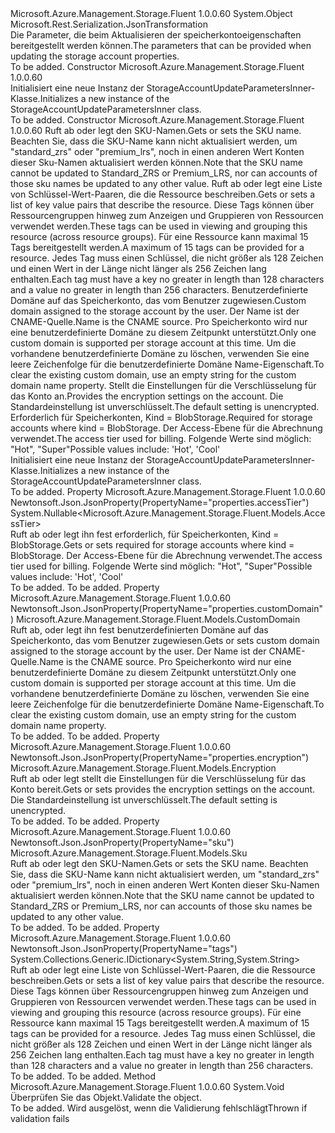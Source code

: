 <Type Name="StorageAccountUpdateParametersInner" FullName="Microsoft.Azure.Management.Storage.Fluent.Models.StorageAccountUpdateParametersInner">
  <TypeSignature Language="C#" Value="public class StorageAccountUpdateParametersInner" />
  <TypeSignature Language="ILAsm" Value=".class public auto ansi beforefieldinit StorageAccountUpdateParametersInner extends System.Object" />
  <TypeSignature Language="DocId" Value="T:Microsoft.Azure.Management.Storage.Fluent.Models.StorageAccountUpdateParametersInner" />
  <TypeSignature Language="VB.NET" Value="Public Class StorageAccountUpdateParametersInner" />
  <TypeSignature Language="F#" Value="type StorageAccountUpdateParametersInner = class" />
  <AssemblyInfo>
    <AssemblyName>Microsoft.Azure.Management.Storage.Fluent</AssemblyName>
    <AssemblyVersion>1.0.0.60</AssemblyVersion>
  </AssemblyInfo>
  <Base>
    <BaseTypeName>System.Object</BaseTypeName>
  </Base>
  <Interfaces />
  <Attributes>
    <Attribute>
      <AttributeName>Microsoft.Rest.Serialization.JsonTransformation</AttributeName>
    </Attribute>
  </Attributes>
  <Docs>
    <summary>
            <span data-ttu-id="917c8-101">Die Parameter, die beim Aktualisieren der speicherkontoeigenschaften bereitgestellt werden können.</span><span class="sxs-lookup"><span data-stu-id="917c8-101">The parameters that can be provided when updating the storage account properties.</span></span>
            </summary>
    <remarks>To be added.</remarks>
  </Docs>
  <Members>
    <Member MemberName=".ctor">
      <MemberSignature Language="C#" Value="public StorageAccountUpdateParametersInner ();" />
      <MemberSignature Language="ILAsm" Value=".method public hidebysig specialname rtspecialname instance void .ctor() cil managed" />
      <MemberSignature Language="DocId" Value="M:Microsoft.Azure.Management.Storage.Fluent.Models.StorageAccountUpdateParametersInner.#ctor" />
      <MemberSignature Language="VB.NET" Value="Public Sub New ()" />
      <MemberType>Constructor</MemberType>
      <AssemblyInfo>
        <AssemblyName>Microsoft.Azure.Management.Storage.Fluent</AssemblyName>
        <AssemblyVersion>1.0.0.60</AssemblyVersion>
      </AssemblyInfo>
      <Parameters />
      <Docs>
        <summary>
            <span data-ttu-id="917c8-102">Initialisiert eine neue Instanz der StorageAccountUpdateParametersInner-Klasse.</span><span class="sxs-lookup"><span data-stu-id="917c8-102">Initializes a new instance of the StorageAccountUpdateParametersInner class.</span></span>
            </summary>
        <remarks>To be added.</remarks>
      </Docs>
    </Member>
    <Member MemberName=".ctor">
      <MemberSignature Language="C#" Value="public StorageAccountUpdateParametersInner (Microsoft.Azure.Management.Storage.Fluent.Models.Sku sku = null, System.Collections.Generic.IDictionary&lt;string,string&gt; tags = null, Microsoft.Azure.Management.Storage.Fluent.Models.CustomDomain customDomain = null, Microsoft.Azure.Management.Storage.Fluent.Models.Encryption encryption = null, Nullable&lt;Microsoft.Azure.Management.Storage.Fluent.Models.AccessTier&gt; accessTier = null);" />
      <MemberSignature Language="ILAsm" Value=".method public hidebysig specialname rtspecialname instance void .ctor(class Microsoft.Azure.Management.Storage.Fluent.Models.Sku sku, class System.Collections.Generic.IDictionary`2&lt;string, string&gt; tags, class Microsoft.Azure.Management.Storage.Fluent.Models.CustomDomain customDomain, class Microsoft.Azure.Management.Storage.Fluent.Models.Encryption encryption, valuetype System.Nullable`1&lt;valuetype Microsoft.Azure.Management.Storage.Fluent.Models.AccessTier&gt; accessTier) cil managed" />
      <MemberSignature Language="DocId" Value="M:Microsoft.Azure.Management.Storage.Fluent.Models.StorageAccountUpdateParametersInner.#ctor(Microsoft.Azure.Management.Storage.Fluent.Models.Sku,System.Collections.Generic.IDictionary{System.String,System.String},Microsoft.Azure.Management.Storage.Fluent.Models.CustomDomain,Microsoft.Azure.Management.Storage.Fluent.Models.Encryption,System.Nullable{Microsoft.Azure.Management.Storage.Fluent.Models.AccessTier})" />
      <MemberSignature Language="F#" Value="new Microsoft.Azure.Management.Storage.Fluent.Models.StorageAccountUpdateParametersInner : Microsoft.Azure.Management.Storage.Fluent.Models.Sku * System.Collections.Generic.IDictionary&lt;string, string&gt; * Microsoft.Azure.Management.Storage.Fluent.Models.CustomDomain * Microsoft.Azure.Management.Storage.Fluent.Models.Encryption * Nullable&lt;Microsoft.Azure.Management.Storage.Fluent.Models.AccessTier&gt; -&gt; Microsoft.Azure.Management.Storage.Fluent.Models.StorageAccountUpdateParametersInner" Usage="new Microsoft.Azure.Management.Storage.Fluent.Models.StorageAccountUpdateParametersInner (sku, tags, customDomain, encryption, accessTier)" />
      <MemberType>Constructor</MemberType>
      <AssemblyInfo>
        <AssemblyName>Microsoft.Azure.Management.Storage.Fluent</AssemblyName>
        <AssemblyVersion>1.0.0.60</AssemblyVersion>
      </AssemblyInfo>
      <Parameters>
        <Parameter Name="sku" Type="Microsoft.Azure.Management.Storage.Fluent.Models.Sku" />
        <Parameter Name="tags" Type="System.Collections.Generic.IDictionary&lt;System.String,System.String&gt;" />
        <Parameter Name="customDomain" Type="Microsoft.Azure.Management.Storage.Fluent.Models.CustomDomain" />
        <Parameter Name="encryption" Type="Microsoft.Azure.Management.Storage.Fluent.Models.Encryption" />
        <Parameter Name="accessTier" Type="System.Nullable&lt;Microsoft.Azure.Management.Storage.Fluent.Models.AccessTier&gt;" />
      </Parameters>
      <Docs>
        <param name="sku"><span data-ttu-id="917c8-103">Ruft ab oder legt den SKU-Namen.</span><span class="sxs-lookup"><span data-stu-id="917c8-103">Gets or sets the SKU name.</span></span> <span data-ttu-id="917c8-104">Beachten Sie, dass die SKU-Name kann nicht aktualisiert werden, um "standard_zrs" oder "premium_lrs", noch in einen anderen Wert Konten dieser Sku-Namen aktualisiert werden können.</span><span class="sxs-lookup"><span data-stu-id="917c8-104">Note that the SKU name cannot be updated to Standard_ZRS or Premium_LRS, nor can accounts of those sku names be updated to any other value.</span></span></param>
        <param name="tags"><span data-ttu-id="917c8-105">Ruft ab oder legt eine Liste von Schlüssel-Wert-Paaren, die die Ressource beschreiben.</span><span class="sxs-lookup"><span data-stu-id="917c8-105">Gets or sets a list of key value pairs that describe the resource.</span></span> <span data-ttu-id="917c8-106">Diese Tags können über Ressourcengruppen hinweg zum Anzeigen und Gruppieren von Ressourcen verwendet werden.</span><span class="sxs-lookup"><span data-stu-id="917c8-106">These tags can be used in viewing and grouping this resource (across resource groups).</span></span> <span data-ttu-id="917c8-107">Für eine Ressource kann maximal 15 Tags bereitgestellt werden.</span><span class="sxs-lookup"><span data-stu-id="917c8-107">A maximum of 15 tags can be provided for a resource.</span></span> <span data-ttu-id="917c8-108">Jedes Tag muss einen Schlüssel, die nicht größer als 128 Zeichen und einen Wert in der Länge nicht länger als 256 Zeichen lang enthalten.</span><span class="sxs-lookup"><span data-stu-id="917c8-108">Each tag must have a key no greater in length than 128 characters and a value no greater in length than 256 characters.</span></span></param>
        <param name="customDomain"><span data-ttu-id="917c8-109">Benutzerdefinierte Domäne auf das Speicherkonto, das vom Benutzer zugewiesen.</span><span class="sxs-lookup"><span data-stu-id="917c8-109">Custom domain assigned to the storage account by the user.</span></span> <span data-ttu-id="917c8-110">Der Name ist der CNAME-Quelle.</span><span class="sxs-lookup"><span data-stu-id="917c8-110">Name is the CNAME source.</span></span> <span data-ttu-id="917c8-111">Pro Speicherkonto wird nur eine benutzerdefinierte Domäne zu diesem Zeitpunkt unterstützt.</span><span class="sxs-lookup"><span data-stu-id="917c8-111">Only one custom domain is supported per storage account at this time.</span></span> <span data-ttu-id="917c8-112">Um die vorhandene benutzerdefinierte Domäne zu löschen, verwenden Sie eine leere Zeichenfolge für die benutzerdefinierte Domäne Name-Eigenschaft.</span><span class="sxs-lookup"><span data-stu-id="917c8-112">To clear the existing custom domain, use an empty string for the custom domain name property.</span></span></param>
        <param name="encryption"><span data-ttu-id="917c8-113">Stellt die Einstellungen für die Verschlüsselung für das Konto an.</span><span class="sxs-lookup"><span data-stu-id="917c8-113">Provides the encryption settings on the account.</span></span> <span data-ttu-id="917c8-114">Die Standardeinstellung ist unverschlüsselt.</span><span class="sxs-lookup"><span data-stu-id="917c8-114">The default setting is unencrypted.</span></span></param>
        <param name="accessTier"><span data-ttu-id="917c8-115">Erforderlich für Speicherkonten, Kind = BlobStorage.</span><span class="sxs-lookup"><span data-stu-id="917c8-115">Required for storage accounts where kind = BlobStorage.</span></span> <span data-ttu-id="917c8-116">Der Access-Ebene für die Abrechnung verwendet.</span><span class="sxs-lookup"><span data-stu-id="917c8-116">The access tier used for billing.</span></span> <span data-ttu-id="917c8-117">Folgende Werte sind möglich: "Hot", "Super"</span><span class="sxs-lookup"><span data-stu-id="917c8-117">Possible values include: 'Hot', 'Cool'</span></span></param>
        <summary>
            <span data-ttu-id="917c8-118">Initialisiert eine neue Instanz der StorageAccountUpdateParametersInner-Klasse.</span><span class="sxs-lookup"><span data-stu-id="917c8-118">Initializes a new instance of the StorageAccountUpdateParametersInner class.</span></span>
            </summary>
        <remarks>To be added.</remarks>
      </Docs>
    </Member>
    <Member MemberName="AccessTier">
      <MemberSignature Language="C#" Value="public Nullable&lt;Microsoft.Azure.Management.Storage.Fluent.Models.AccessTier&gt; AccessTier { get; set; }" />
      <MemberSignature Language="ILAsm" Value=".property instance valuetype System.Nullable`1&lt;valuetype Microsoft.Azure.Management.Storage.Fluent.Models.AccessTier&gt; AccessTier" />
      <MemberSignature Language="DocId" Value="P:Microsoft.Azure.Management.Storage.Fluent.Models.StorageAccountUpdateParametersInner.AccessTier" />
      <MemberSignature Language="VB.NET" Value="Public Property AccessTier As Nullable(Of AccessTier)" />
      <MemberSignature Language="F#" Value="member this.AccessTier : Nullable&lt;Microsoft.Azure.Management.Storage.Fluent.Models.AccessTier&gt; with get, set" Usage="Microsoft.Azure.Management.Storage.Fluent.Models.StorageAccountUpdateParametersInner.AccessTier" />
      <MemberType>Property</MemberType>
      <AssemblyInfo>
        <AssemblyName>Microsoft.Azure.Management.Storage.Fluent</AssemblyName>
        <AssemblyVersion>1.0.0.60</AssemblyVersion>
      </AssemblyInfo>
      <Attributes>
        <Attribute>
          <AttributeName>Newtonsoft.Json.JsonProperty(PropertyName="properties.accessTier")</AttributeName>
        </Attribute>
      </Attributes>
      <ReturnValue>
        <ReturnType>System.Nullable&lt;Microsoft.Azure.Management.Storage.Fluent.Models.AccessTier&gt;</ReturnType>
      </ReturnValue>
      <Docs>
        <summary>
            <span data-ttu-id="917c8-119">Ruft ab oder legt ihn fest erforderlich, für Speicherkonten, Kind = BlobStorage.</span><span class="sxs-lookup"><span data-stu-id="917c8-119">Gets or sets required for storage accounts where kind = BlobStorage.</span></span> <span data-ttu-id="917c8-120">Der Access-Ebene für die Abrechnung verwendet.</span><span class="sxs-lookup"><span data-stu-id="917c8-120">The access tier used for billing.</span></span> <span data-ttu-id="917c8-121">Folgende Werte sind möglich: "Hot", "Super"</span><span class="sxs-lookup"><span data-stu-id="917c8-121">Possible values include: 'Hot', 'Cool'</span></span>
            </summary>
        <value>To be added.</value>
        <remarks>To be added.</remarks>
      </Docs>
    </Member>
    <Member MemberName="CustomDomain">
      <MemberSignature Language="C#" Value="public Microsoft.Azure.Management.Storage.Fluent.Models.CustomDomain CustomDomain { get; set; }" />
      <MemberSignature Language="ILAsm" Value=".property instance class Microsoft.Azure.Management.Storage.Fluent.Models.CustomDomain CustomDomain" />
      <MemberSignature Language="DocId" Value="P:Microsoft.Azure.Management.Storage.Fluent.Models.StorageAccountUpdateParametersInner.CustomDomain" />
      <MemberSignature Language="VB.NET" Value="Public Property CustomDomain As CustomDomain" />
      <MemberSignature Language="F#" Value="member this.CustomDomain : Microsoft.Azure.Management.Storage.Fluent.Models.CustomDomain with get, set" Usage="Microsoft.Azure.Management.Storage.Fluent.Models.StorageAccountUpdateParametersInner.CustomDomain" />
      <MemberType>Property</MemberType>
      <AssemblyInfo>
        <AssemblyName>Microsoft.Azure.Management.Storage.Fluent</AssemblyName>
        <AssemblyVersion>1.0.0.60</AssemblyVersion>
      </AssemblyInfo>
      <Attributes>
        <Attribute>
          <AttributeName>Newtonsoft.Json.JsonProperty(PropertyName="properties.customDomain")</AttributeName>
        </Attribute>
      </Attributes>
      <ReturnValue>
        <ReturnType>Microsoft.Azure.Management.Storage.Fluent.Models.CustomDomain</ReturnType>
      </ReturnValue>
      <Docs>
        <summary>
            <span data-ttu-id="917c8-122">Ruft ab, oder legt ihn fest benutzerdefinierten Domäne auf das Speicherkonto, das vom Benutzer zugewiesen.</span><span class="sxs-lookup"><span data-stu-id="917c8-122">Gets or sets custom domain assigned to the storage account by the user.</span></span> <span data-ttu-id="917c8-123">Der Name ist der CNAME-Quelle.</span><span class="sxs-lookup"><span data-stu-id="917c8-123">Name is the CNAME source.</span></span> <span data-ttu-id="917c8-124">Pro Speicherkonto wird nur eine benutzerdefinierte Domäne zu diesem Zeitpunkt unterstützt.</span><span class="sxs-lookup"><span data-stu-id="917c8-124">Only one custom domain is supported per storage account at this time.</span></span> <span data-ttu-id="917c8-125">Um die vorhandene benutzerdefinierte Domäne zu löschen, verwenden Sie eine leere Zeichenfolge für die benutzerdefinierte Domäne Name-Eigenschaft.</span><span class="sxs-lookup"><span data-stu-id="917c8-125">To clear the existing custom domain, use an empty string for the custom domain name property.</span></span>
            </summary>
        <value>To be added.</value>
        <remarks>To be added.</remarks>
      </Docs>
    </Member>
    <Member MemberName="Encryption">
      <MemberSignature Language="C#" Value="public Microsoft.Azure.Management.Storage.Fluent.Models.Encryption Encryption { get; set; }" />
      <MemberSignature Language="ILAsm" Value=".property instance class Microsoft.Azure.Management.Storage.Fluent.Models.Encryption Encryption" />
      <MemberSignature Language="DocId" Value="P:Microsoft.Azure.Management.Storage.Fluent.Models.StorageAccountUpdateParametersInner.Encryption" />
      <MemberSignature Language="VB.NET" Value="Public Property Encryption As Encryption" />
      <MemberSignature Language="F#" Value="member this.Encryption : Microsoft.Azure.Management.Storage.Fluent.Models.Encryption with get, set" Usage="Microsoft.Azure.Management.Storage.Fluent.Models.StorageAccountUpdateParametersInner.Encryption" />
      <MemberType>Property</MemberType>
      <AssemblyInfo>
        <AssemblyName>Microsoft.Azure.Management.Storage.Fluent</AssemblyName>
        <AssemblyVersion>1.0.0.60</AssemblyVersion>
      </AssemblyInfo>
      <Attributes>
        <Attribute>
          <AttributeName>Newtonsoft.Json.JsonProperty(PropertyName="properties.encryption")</AttributeName>
        </Attribute>
      </Attributes>
      <ReturnValue>
        <ReturnType>Microsoft.Azure.Management.Storage.Fluent.Models.Encryption</ReturnType>
      </ReturnValue>
      <Docs>
        <summary>
            <span data-ttu-id="917c8-126">Ruft ab oder legt stellt die Einstellungen für die Verschlüsselung für das Konto bereit.</span><span class="sxs-lookup"><span data-stu-id="917c8-126">Gets or sets provides the encryption settings on the account.</span></span> <span data-ttu-id="917c8-127">Die Standardeinstellung ist unverschlüsselt.</span><span class="sxs-lookup"><span data-stu-id="917c8-127">The default setting is unencrypted.</span></span>
            </summary>
        <value>To be added.</value>
        <remarks>To be added.</remarks>
      </Docs>
    </Member>
    <Member MemberName="Sku">
      <MemberSignature Language="C#" Value="public Microsoft.Azure.Management.Storage.Fluent.Models.Sku Sku { get; set; }" />
      <MemberSignature Language="ILAsm" Value=".property instance class Microsoft.Azure.Management.Storage.Fluent.Models.Sku Sku" />
      <MemberSignature Language="DocId" Value="P:Microsoft.Azure.Management.Storage.Fluent.Models.StorageAccountUpdateParametersInner.Sku" />
      <MemberSignature Language="VB.NET" Value="Public Property Sku As Sku" />
      <MemberSignature Language="F#" Value="member this.Sku : Microsoft.Azure.Management.Storage.Fluent.Models.Sku with get, set" Usage="Microsoft.Azure.Management.Storage.Fluent.Models.StorageAccountUpdateParametersInner.Sku" />
      <MemberType>Property</MemberType>
      <AssemblyInfo>
        <AssemblyName>Microsoft.Azure.Management.Storage.Fluent</AssemblyName>
        <AssemblyVersion>1.0.0.60</AssemblyVersion>
      </AssemblyInfo>
      <Attributes>
        <Attribute>
          <AttributeName>Newtonsoft.Json.JsonProperty(PropertyName="sku")</AttributeName>
        </Attribute>
      </Attributes>
      <ReturnValue>
        <ReturnType>Microsoft.Azure.Management.Storage.Fluent.Models.Sku</ReturnType>
      </ReturnValue>
      <Docs>
        <summary>
            <span data-ttu-id="917c8-128">Ruft ab oder legt den SKU-Namen.</span><span class="sxs-lookup"><span data-stu-id="917c8-128">Gets or sets the SKU name.</span></span> <span data-ttu-id="917c8-129">Beachten Sie, dass die SKU-Name kann nicht aktualisiert werden, um "standard_zrs" oder "premium_lrs", noch in einen anderen Wert Konten dieser Sku-Namen aktualisiert werden können.</span><span class="sxs-lookup"><span data-stu-id="917c8-129">Note that the SKU name cannot be updated to Standard_ZRS or Premium_LRS, nor can accounts of those sku names be updated to any other value.</span></span>
            </summary>
        <value>To be added.</value>
        <remarks>To be added.</remarks>
      </Docs>
    </Member>
    <Member MemberName="Tags">
      <MemberSignature Language="C#" Value="public System.Collections.Generic.IDictionary&lt;string,string&gt; Tags { get; set; }" />
      <MemberSignature Language="ILAsm" Value=".property instance class System.Collections.Generic.IDictionary`2&lt;string, string&gt; Tags" />
      <MemberSignature Language="DocId" Value="P:Microsoft.Azure.Management.Storage.Fluent.Models.StorageAccountUpdateParametersInner.Tags" />
      <MemberSignature Language="VB.NET" Value="Public Property Tags As IDictionary(Of String, String)" />
      <MemberSignature Language="F#" Value="member this.Tags : System.Collections.Generic.IDictionary&lt;string, string&gt; with get, set" Usage="Microsoft.Azure.Management.Storage.Fluent.Models.StorageAccountUpdateParametersInner.Tags" />
      <MemberType>Property</MemberType>
      <AssemblyInfo>
        <AssemblyName>Microsoft.Azure.Management.Storage.Fluent</AssemblyName>
        <AssemblyVersion>1.0.0.60</AssemblyVersion>
      </AssemblyInfo>
      <Attributes>
        <Attribute>
          <AttributeName>Newtonsoft.Json.JsonProperty(PropertyName="tags")</AttributeName>
        </Attribute>
      </Attributes>
      <ReturnValue>
        <ReturnType>System.Collections.Generic.IDictionary&lt;System.String,System.String&gt;</ReturnType>
      </ReturnValue>
      <Docs>
        <summary>
            <span data-ttu-id="917c8-130">Ruft ab oder legt eine Liste von Schlüssel-Wert-Paaren, die die Ressource beschreiben.</span><span class="sxs-lookup"><span data-stu-id="917c8-130">Gets or sets a list of key value pairs that describe the resource.</span></span>
            <span data-ttu-id="917c8-131">Diese Tags können über Ressourcengruppen hinweg zum Anzeigen und Gruppieren von Ressourcen verwendet werden.</span><span class="sxs-lookup"><span data-stu-id="917c8-131">These tags can be used in viewing and grouping this resource (across resource groups).</span></span> <span data-ttu-id="917c8-132">Für eine Ressource kann maximal 15 Tags bereitgestellt werden.</span><span class="sxs-lookup"><span data-stu-id="917c8-132">A maximum of 15 tags can be provided for a resource.</span></span> <span data-ttu-id="917c8-133">Jedes Tag muss einen Schlüssel, die nicht größer als 128 Zeichen und einen Wert in der Länge nicht länger als 256 Zeichen lang enthalten.</span><span class="sxs-lookup"><span data-stu-id="917c8-133">Each tag must have a key no greater in length than 128 characters and a value no greater in length than 256 characters.</span></span>
            </summary>
        <value>To be added.</value>
        <remarks>To be added.</remarks>
      </Docs>
    </Member>
    <Member MemberName="Validate">
      <MemberSignature Language="C#" Value="public virtual void Validate ();" />
      <MemberSignature Language="ILAsm" Value=".method public hidebysig newslot virtual instance void Validate() cil managed" />
      <MemberSignature Language="DocId" Value="M:Microsoft.Azure.Management.Storage.Fluent.Models.StorageAccountUpdateParametersInner.Validate" />
      <MemberSignature Language="VB.NET" Value="Public Overridable Sub Validate ()" />
      <MemberSignature Language="F#" Value="abstract member Validate : unit -&gt; unit&#xA;override this.Validate : unit -&gt; unit" Usage="storageAccountUpdateParametersInner.Validate " />
      <MemberType>Method</MemberType>
      <AssemblyInfo>
        <AssemblyName>Microsoft.Azure.Management.Storage.Fluent</AssemblyName>
        <AssemblyVersion>1.0.0.60</AssemblyVersion>
      </AssemblyInfo>
      <ReturnValue>
        <ReturnType>System.Void</ReturnType>
      </ReturnValue>
      <Parameters />
      <Docs>
        <summary>
            <span data-ttu-id="917c8-134">Überprüfen Sie das Objekt.</span><span class="sxs-lookup"><span data-stu-id="917c8-134">Validate the object.</span></span>
            </summary>
        <remarks>To be added.</remarks>
        <exception cref="T:Microsoft.Rest.ValidationException">
            <span data-ttu-id="917c8-135">Wird ausgelöst, wenn die Validierung fehlschlägt</span><span class="sxs-lookup"><span data-stu-id="917c8-135">Thrown if validation fails</span></span>
            </exception>
      </Docs>
    </Member>
  </Members>
</Type>